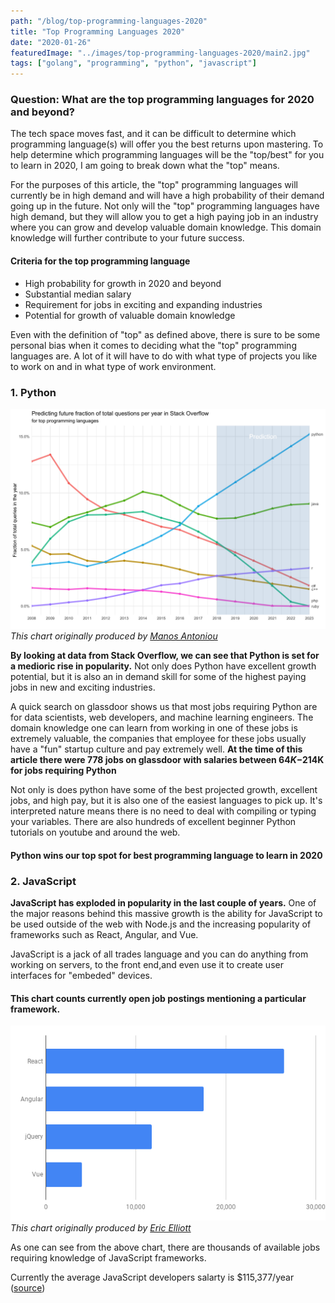 ```yaml
---
path: "/blog/top-programming-languages-2020"
title: "Top Programming Languages 2020"
date: "2020-01-26"
featuredImage: "../images/top-programming-languages-2020/main2.jpg"
tags: ["golang", "programming", "python", "javascript"]
---
```


### Question: What are the top programming languages for 2020 and beyond?

The tech space moves fast, and it can be difficult to determine which programming language(s) will offer you the best returns upon mastering. To help determine which programming languages will be the "top/best" for you to learn in 2020, I am going to break down what the "top" means.

For the purposes of this article, the "top" programming languages will currently be in high demand and will have a high probability of their demand going up in the future. Not only will the "top" programming languages have high demand, but they will allow you to get a high paying job in an industry where you can grow and develop valuable domain knowledge. This domain knowledge will further contribute to your future success.

#### Criteria for the top programming language

<ul class="pl-10 mb-5 mt-5 list-disc">
    <li class="mb-2 text-lg">High probability for growth in 2020 and beyond</li>
    <li class="mb-2 text-lg">Substantial median salary</li>
    <li class="mb-2 text-lg">Requirement for jobs in exciting and expanding industries</li>
    <li class="mb-2 text-lg">Potential for growth of valuable domain knowledge</li>
</ul>

Even with the definition of "top" as defined above, there is sure to be some personal bias when it comes to deciding what the "top" programming languages are. A lot of it will have to do with what type of projects you like to work on and in what type of work environment.

### 1. Python

![top 2020 programming languages](../images/top-programming-languages-2020/programming-language-prediction.png "top programming languages for 2020 and beyond")
<em class="text-xs">This chart originally produced by <a class="text-blue-500 no-underline- hover:underline" href="https://www.manosantoniou.com/post/predicting-the-future-popularity-of-programming-languages/">Manos Antoniou</a></em>

<b>By looking at data from Stack Overflow, we can see that Python is set for a medioric rise in popularity.</b> Not only does Python have excellent growth potential, but it is also an in demand skill for some of the highest paying jobs in new and exciting industries.

A quick search on glassdoor shows us that most jobs requiring Python are for data scientists, web developers, and machine learning engineers. The domain knowledge one can learn from working in one of these jobs is extremely valuable, the companies that employee for these jobs usually have a "fun" startup culture and pay extremely well. <b>At the time of this article there were 778 jobs on glassdoor with salaries between $64K-$214K for jobs requiring Python</b>

Not only is does python have some of the best projected growth, excellent jobs, and high pay, but it is also one of the easiest languages to pick up. It's interpreted nature means there is no need to deal with compiling or typing your variables. There are also hundreds of excellent beginner Python tutorials on youtube and around the web.

#### Python wins our top spot for best programming language to learn in 2020

### 2. JavaScript

<b>JavaScript has exploded in popularity in the last couple of years.</b> One of the major reasons behind this massive growth is the ability for JavaScript to be used outside of the web with Node.js and the increasing popularity of frameworks such as React, Angular, and Vue.

JavaScript is a jack of all trades language and you can do anything from working on servers, to the front end,and even use it to create user interfaces for "embeded" devices.

#### This chart counts currently open job postings mentioning a particular framework.

![top 2020 programming languages](../images/top-programming-languages-2020/javascript-jobs.png "top programming languages for 2020 and beyond")
<em class="text-xs">This chart originally produced by <a class="text-blue-500 no-underline- hover:underline" href="https://medium.com/javascript-scene/top-javascript-frameworks-and-topics-to-learn-in-2020-and-the-new-decade-ced6e9d812f9">Eric Elliott</a></em>

As one can see from the above chart, there are thousands of available jobs requiring knowledge of JavaScript frameworks.

Currently the average JavaScript developers salarty is $115,377/year (<a class="text-blue-500 no-underline- hover:underline" href="https://www.indeed.com/career/javascript-developer/salaries">source</a>)

